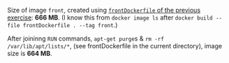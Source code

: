 Size of image `front`, created using [`frontDockerfile` of the previous exercise](https://github.com/zabop/devopswithdocker/blob/master/part3/ex5/frontDockerfile): **666 MB**.
(I know this from `docker image ls` after `docker build --file frontDockerfile . --tag front`.)

After joininng `RUN` commands, `apt-get purge`s & `rm -rf /var/lib/apt/lists/*`, (see frontDockerfile in the current directory), image size is **664 MB**.
